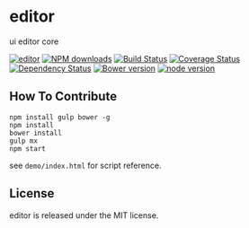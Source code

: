 # editor

ui editor core

[![editor](https://nodei.co/npm/modulex-editor.png)](https://npmjs.org/package/modulex-editor)
[![NPM downloads](http://img.shields.io/npm/dm/modulex-editor.svg)](https://npmjs.org/package/modulex-editor)
[![Build Status](https://secure.travis-ci.org/kissyteam/editor.png?branch=master)](https://travis-ci.org/kissyteam/editor)
[![Coverage Status](https://img.shields.io/coveralls/kissyteam/editor.svg)](https://coveralls.io/r/kissyteam/editor?branch=master)
[![Dependency Status](https://gemnasium.com/kissyteam/editor.png)](https://gemnasium.com/kissyteam/editor)
[![Bower version](https://badge.fury.io/bo/modulex-editor.svg)](http://badge.fury.io/bo/modulex-editor)
[![node version](https://img.shields.io/badge/node.js-%3E=_0.10-green.svg?style=flat-square)](http://nodejs.org/download/)


## How To Contribute

```
npm install gulp bower -g
npm install
bower install
gulp mx
npm start
```

see ``demo/index.html`` for script reference.

## License

editor is released under the MIT license.
